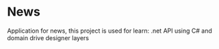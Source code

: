 # News
Application for news, this project is used for learn: .net API using C# and domain drive designer layers
